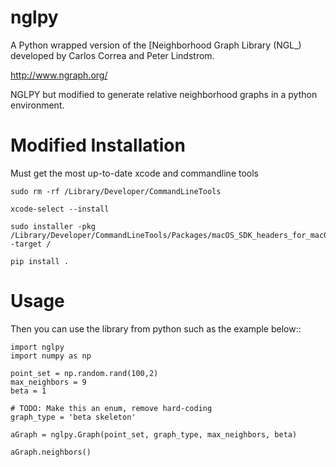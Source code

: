 nglpy
=====

A Python wrapped version of the [Neighborhood Graph Library
(NGL_) developed by Carlos Correa and Peter Lindstrom.

http://www.ngraph.org/

NGLPY but modified to generate relative neighborhood graphs in a python environment.

Modified Installation
============

Must get the most up-to-date xcode and commandline tools 


    sudo rm -rf /Library/Developer/CommandLineTools
    
    xcode-select --install
    
    sudo installer -pkg /Library/Developer/CommandLineTools/Packages/macOS_SDK_headers_for_macOS_10.14.pkg -target /
    
    pip install . 


Usage
=====

Then you can use the library from python such as the example below::

    import nglpy
    import numpy as np

    point_set = np.random.rand(100,2)
    max_neighbors = 9
    beta = 1

    # TODO: Make this an enum, remove hard-coding
    graph_type = 'beta skeleton'

    aGraph = nglpy.Graph(point_set, graph_type, max_neighbors, beta)

    aGraph.neighbors()
